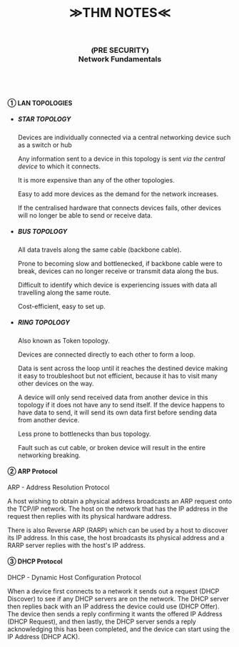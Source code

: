 <h1 style="text-align: center;font-weight:bold"><br><br>&#8811;THM NOTES&#8810;<br ></br></h1>
<h3 style="text-align: center;font-weight:bold">&#10629;PRE SECURITY&#10630;<br>Network Fundamentals<br/></br><br></br></h3>


#### &#9312; LAN TOPOLOGIES
<ul>
<li><h5>STAR TOPOLOGY</li></h5>
  Devices are individually connected via a central networking device such as a switch or hub

  Any information sent to a device in this topology is sent *via the central device* to which it connects.

  It is more expensive than any of the other topologies.

  Easy to add more devices as the demand for the network increases.

  If the centralised hardware that connects devices fails, other devices will no longer be able to send or receive data. 

<li><h5>BUS TOPOLOGY</li></h5>
 All data travels along the same cable (backbone cable).

 Prone to becoming slow and bottlenecked,  if backbone cable were to break, devices can no longer receive or transmit data along the bus.

 Difficult to identify which device is experiencing issues with data all travelling along the same route.

 Cost-efficient, easy to set up. 

<li><h5>RING TOPOLOGY</li></h5>
  Also known as Token topology.

  Devices are connected directly to each other to form a loop.
  
  Data is sent across the loop until it reaches the destined device making it easy to troubleshoot but not efficient, because it has to visit many other devices on the way.

  A device will only send received data from another device in this topology if it does not have any to send itself. If the device happens to have data to send, it will send its own data first before sending data from another device.

  Less prone to bottlenecks than bus topology.

  Fault such as cut cable, or broken device will result in the entire networking breaking.
</ul>

#### &#9313; ARP Protocol

ARP - Address Resolution Protocol

A host wishing to obtain a physical address broadcasts an ARP request onto the TCP/IP network. The host on the network that has the IP address in the request then replies with its physical hardware address. 

There is also Reverse ARP (RARP) which can be used by a host to discover its IP address. In this case, the host broadcasts its physical address and a RARP server replies with the host's IP address. 

#### &#9314; DHCP Protocol

DHCP - Dynamic Host Configuration Protocol

When a device first connects to a network it sends out a request (DHCP Discover) to see if any DHCP servers are on the network. The DHCP server then replies back with an IP address the device could use (DHCP Offer). The device then sends a reply confirming it wants the offered IP Address (DHCP Request), and then lastly, the DHCP server sends a reply acknowledging this has been completed, and the device can start using the IP Address (DHCP ACK).

